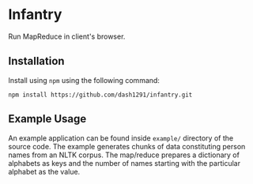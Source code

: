# Infantry

Run MapReduce in client's browser.

## Installation

Install using `npm` using the following command:

`npm install https://github.com/dash1291/infantry.git`

## Example Usage

An example application can be found inside `example/` directory of the source code. The example generates chunks of data constituting person names from an NLTK corpus. The map/reduce prepares a dictionary of alphabets as keys and the number of names starting with the particular alphabet as the value.
